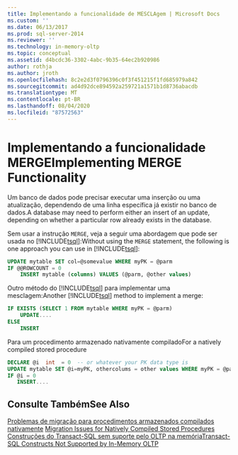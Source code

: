 ```yaml
---
title: Implementando a funcionalidade de MESCLAgem | Microsoft Docs
ms.custom: ''
ms.date: 06/13/2017
ms.prod: sql-server-2014
ms.reviewer: ''
ms.technology: in-memory-oltp
ms.topic: conceptual
ms.assetid: d4bcdc36-3302-4abc-9b35-64ec2b920986
author: rothja
ms.author: jroth
ms.openlocfilehash: 8c2e2d3f0796396c0f3f451215f1fd685979a842
ms.sourcegitcommit: ad4d92dce894592a259721a1571b1d8736abacdb
ms.translationtype: MT
ms.contentlocale: pt-BR
ms.lasthandoff: 08/04/2020
ms.locfileid: "87572563"
---
```

# <a name="implementing-merge-functionality"></a><span data-ttu-id="1da2a-102">Implementando a funcionalidade MERGE</span><span class="sxs-lookup"><span data-stu-id="1da2a-102">Implementing MERGE Functionality</span></span>
  <span data-ttu-id="1da2a-103">Um banco de dados pode precisar executar uma inserção ou uma atualização, dependendo de uma linha específica já existir no banco de dados.</span><span class="sxs-lookup"><span data-stu-id="1da2a-103">A database may need to perform either an insert of an update, depending on whether a particular row already exists in the database.</span></span>  
  
 <span data-ttu-id="1da2a-104">Sem usar a instrução `MERGE`, veja a seguir uma abordagem que pode ser usada no [!INCLUDE[tsql](../../includes/tsql-md.md)]:</span><span class="sxs-lookup"><span data-stu-id="1da2a-104">Without using the `MERGE` statement, the following is one approach you can use in [!INCLUDE[tsql](../../includes/tsql-md.md)]:</span></span>  
  
```sql  
UPDATE mytable SET col=@somevalue WHERE myPK = @parm  
IF @@ROWCOUNT = 0  
    INSERT mytable (columns) VALUES (@parm, @other values)  
```  
  
 <span data-ttu-id="1da2a-105">Outro método do [!INCLUDE[tsql](../../includes/tsql-md.md)] para implementar uma mesclagem:</span><span class="sxs-lookup"><span data-stu-id="1da2a-105">Another [!INCLUDE[tsql](../../includes/tsql-md.md)] method to implement a merge:</span></span>  
  
```sql  
IF EXISTS (SELECT 1 FROM mytable WHERE myPK = @parm)  
    UPDATE....  
ELSE  
    INSERT  
```  
  
 <span data-ttu-id="1da2a-106">Para um procedimento armazenado nativamente compilado</span><span class="sxs-lookup"><span data-stu-id="1da2a-106">For a natively compiled stored procedure</span></span>  
  
```sql  
DECLARE @i  int  = 0  -- or whatever your PK data type is  
UPDATE mytable SET @i=myPK, othercolums = other values WHERE myPK = @parm  
IF @i = 0  
   INSERT....  
```  
  
## <a name="see-also"></a><span data-ttu-id="1da2a-107">Consulte Também</span><span class="sxs-lookup"><span data-stu-id="1da2a-107">See Also</span></span>  
 <span data-ttu-id="1da2a-108">[Problemas de migração para procedimentos armazenados compilados nativamente](migration-issues-for-natively-compiled-stored-procedures.md) </span><span class="sxs-lookup"><span data-stu-id="1da2a-108">[Migration Issues for Natively Compiled Stored Procedures](migration-issues-for-natively-compiled-stored-procedures.md) </span></span>  
 [<span data-ttu-id="1da2a-109">Construções do Transact-SQL sem suporte pelo OLTP na memória</span><span class="sxs-lookup"><span data-stu-id="1da2a-109">Transact-SQL Constructs Not Supported by In-Memory OLTP</span></span>](transact-sql-constructs-not-supported-by-in-memory-oltp.md)  
  
  

